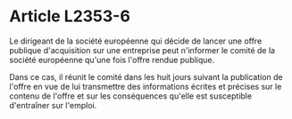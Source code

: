 # Article L2353-6

Le dirigeant de la société européenne qui décide de lancer une offre publique d'acquisition sur une entreprise peut n'informer le comité de la société européenne qu'une fois l'offre rendue publique.

Dans ce cas, il réunit le comité dans les huit jours suivant la publication de l'offre en vue de lui transmettre des informations écrites et précises sur le contenu de l'offre et sur les conséquences qu'elle est susceptible d'entraîner sur l'emploi.